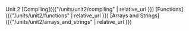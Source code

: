 Unit 2
[Compiling]({{"/units/unit2/compiling" | relative_url }})
[Functions]({{"/units/unit2/functions" | relative_url }})
[Arrays and Strings]({{"/units/unit2/arrays_and_strings" | relative_url }})
